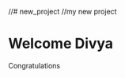 //# new_project
//my new project
<html>
<body>

<h1>Welcome Divya</h1>

<p>Congratulations</p>

</body>
</html>
